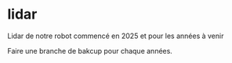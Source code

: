 # lidar
Lidar de notre robot commencé en 2025 et pour les années à venir

Faire une branche de bakcup pour chaque années.
